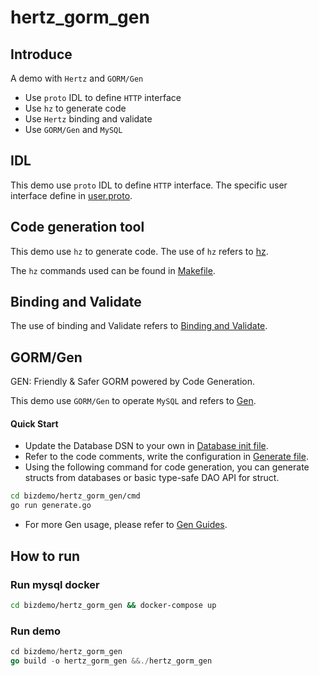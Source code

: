 # hertz_gorm_gen

## Introduce

A demo with `Hertz` and `GORM/Gen`

- Use `proto` IDL to define `HTTP` interface
- Use `hz` to generate code
- Use `Hertz` binding and validate
- Use `GORM/Gen` and `MySQL`

## IDL

This demo use `proto` IDL to define `HTTP` interface. The specific user interface define in [user.proto](idl/user/user.proto).

## Code generation tool

This demo use `hz` to generate code. The use of `hz` refers
to [hz](https://www.cloudwego.io/docs/hertz/tutorials/toolkit/toolkit/).

The `hz` commands used can be found in [Makefile](Makefile).

## Binding and Validate

The use of binding and Validate refers
to [Binding and Validate](https://www.cloudwego.io/docs/hertz/tutorials/basic-feature/binding-and-validate/).

## GORM/Gen

GEN: Friendly & Safer GORM powered by Code Generation.

This demo use `GORM/Gen` to operate `MySQL` and refers to [Gen](https://gorm.io/gen/index.html).

#### Quick Start

- Update the Database DSN to your own in [Database init file](biz/dal/mysql/init.go).
- Refer to the code comments, write the configuration in [Generate file](cmd/generate.go).
- Using the following command for code generation, you can generate structs from databases or basic type-safe DAO API for struct.
```bash
cd bizdemo/hertz_gorm_gen/cmd
go run generate.go
```
- For more Gen usage, please refer to [Gen Guides](https://gorm.io/gen/index.html).

## How to run

### Run mysql docker

```bash
cd bizdemo/hertz_gorm_gen && docker-compose up
```

### Run demo

```go
cd bizdemo/hertz_gorm_gen
go build -o hertz_gorm_gen &&./hertz_gorm_gen
```